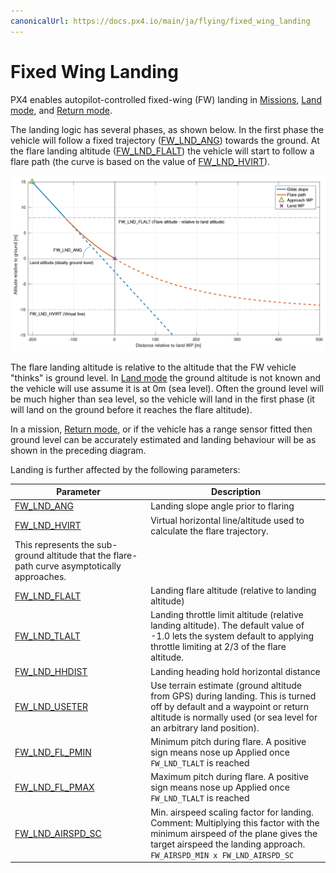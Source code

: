 ```yaml
---
canonicalUrl: https://docs.px4.io/main/ja/flying/fixed_wing_landing
---
```


# Fixed Wing Landing

PX4 enables autopilot-controlled fixed-wing (FW) landing in [Missions](../flying/missions.md), [Land mode](../flight_modes/land.md), and [Return mode](../flight_modes/return.md).

The landing logic has several phases, as shown below. In the first phase the vehicle will follow a fixed trajectory ([FW_LND_ANG](#FW_LND_ANG)) towards the ground. At the flare landing altitude ([FW_LND_FLALT](#FW_LND_FLALT)) the vehicle will start to follow a flare path (the curve is based on the value of [FW_LND_HVIRT](#FW_LND_HVIRT)).

![Fixed Wing - Landing Path](../../assets/flying/fw_landing_path.png)

The flare landing altitude is relative to the altitude that the FW vehicle "thinks" is ground level. In [Land mode](../flight_modes/land.md) the ground altitude is not known and the vehicle will use assume it is at 0m (sea level). Often the ground level will be much higher than sea level, so the vehicle will land in the first phase (it will land on the ground before it reaches the flare altitude).

In a mission, [Return mode](../flight_modes/return.md), or if the vehicle has a range sensor fitted then ground level can be accurately estimated and landing behaviour will be as shown in the preceding diagram.

Landing is further affected by the following parameters:

| Parameter                                                                                                 | Description                                                                                                                                                                                          |
| --------------------------------------------------------------------------------------------------------- | ---------------------------------------------------------------------------------------------------------------------------------------------------------------------------------------------------- |
| <span id="FW_LND_ANG"></span>[FW_LND_ANG](../advanced_config/parameter_reference.md#FW_LND_ANG)             | Landing slope angle prior to flaring                                                                                                                                                                 |
| <span id="FW_LND_HVIRT"></span>[FW_LND_HVIRT](../advanced_config/parameter_reference.md#FW_LND_HVIRT)         | Virtual horizontal line/altitude used to calculate the flare trajectory.  
This represents the sub-ground altitude that the flare-path curve asymptotically approaches.                              |
| <span id="FW_LND_FLALT"></span>[FW_LND_FLALT](../advanced_config/parameter_reference.md#FW_LND_FLALT)         | Landing flare altitude (relative to landing altitude)                                                                                                                                                |
| <span id="FW_LND_TLALT"></span>[FW_LND_TLALT](../advanced_config/parameter_reference.md#FW_LND_TLALT)         | Landing throttle limit altitude (relative landing altitude). The default value of -1.0 lets the system default to applying throttle limiting at 2/3 of the flare altitude.                           |
| <span id="FW_LND_HHDIST"></span>[FW_LND_HHDIST](../advanced_config/parameter_reference.md#FW_LND_HHDIST)       | Landing heading hold horizontal distance                                                                                                                                                             |
| <span id="FW_LND_USETER"></span>[FW_LND_USETER](../advanced_config/parameter_reference.md#FW_LND_USETER)       | Use terrain estimate (ground altitude from GPS) during landing. This is turned off by default and a waypoint or return altitude is normally used (or sea level for an arbitrary land position).      |
| <span id="FW_LND_FL_PMIN"></span>[FW_LND_FL_PMIN](../advanced_config/parameter_reference.md#FW_LND_FL_PMIN)     | Minimum pitch during flare. A positive sign means nose up Applied once `FW_LND_TLALT` is reached                                                                                                     |
| <span id="FW_LND_FL_PMAX"></span>[FW_LND_FL_PMAX](../advanced_config/parameter_reference.md#FW_LND_FL_PMAX)     | Maximum pitch during flare. A positive sign means nose up Applied once `FW_LND_TLALT` is reached                                                                                                     |
| <span id="FW_LND_AIRSPD_SC"></span>[FW_LND_AIRSPD_SC](../advanced_config/parameter_reference.md#FW_LND_AIRSPD_SC) | Min. airspeed scaling factor for landing. Comment: Multiplying this factor with the minimum airspeed of the plane gives the target airspeed the landing approach. `FW_AIRSPD_MIN x FW_LND_AIRSPD_SC` |